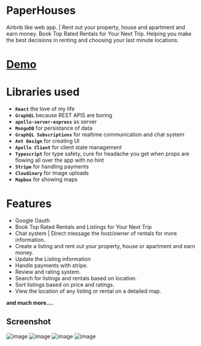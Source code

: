 # PaperHouses
Airbnb like web app. | Rent out your property, house and apartment and earn money.
Book Top Rated Rentals for Your Next Trip. Helping you make the best decisions in renting and choosing your last minute locations.
     
# [Demo](https://paperhouses.netlify.app/)

# Libraries used


- **`React`** the love of my life
- **`GraphQL`** because REST APIS are boring
- **`apollo-server-express`** as server
- **`MongoDB`** for persistance of data
- **`GraphQL Subscriptions`** for realtime communication and chat system
- **`Ant Design`** for creating UI
- **`Apollo Client`** for client state management
- **`Typescript`** for type safety, cure for headache you get when props are flowing all over the app with no hint 
- **`Stripe`** for handling payments
- **`Cloudinary`** for image uploads
- **`Mapbox`** for showing maps


# Features

* Google Oauth
* Book Top Rated Rentals and Listings for Your Next Trip
* Chat system | Direct message the host/owner of rentals for more information.
* Create a listing and rent out your property, house or apartment and earn money.
* Update the Listing information
* Handle payments with stripe.
* Review and rating system.
* Search for listings and rentals based on location.
* Sort listings based on price and ratings.
* View the location of any listing or rental on a detailed map.

**and much more....**


## Screenshot
<img alt="image" src="https://i.imgur.com/fu5IX2v.png">

<img  alt="image" src="https://i.imgur.com/kN5Lsp4.png">

<img  alt="image" src="https://i.imgur.com/dAwI1lM.png">
<img  alt="image" src="https://i.imgur.com/sdlrmEH.png">